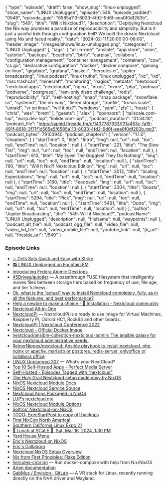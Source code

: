 {
  "type": "episode",
  "draft": false,
  "show_slug": "linux-unplugged",
  "show_name": "LINUX Unplugged",
  "episode": 549,
  "episode_padded": "0549",
  "episode_guid": "6585a113-8033-4fd2-9d6f-eea0f0df283b",
  "slug": "549",
  "title": "Will it Nixcloud?",
  "description": "Deploying Nextcloud the Nix way promises a paradise of reproducibility and simplicity. But is it just a painful trek through configuration hell? We built the dream Nextcloud using Nix and faced reality.",
  "date": "2024-02-11T20:00:00-08:00",
  "header_image": "/images/shows/linux-unplugged.png",
  "categories": [
    "LINUX Unplugged"
  ],
  "tags": [
    "all-in-one",
    "ansible",
    "app store",
    "arion",
    "autotier",
    "backups",
    "bcachefs",
    "btrfs",
    "carplay",
    "collabora",
    "configuration management",
    "container management",
    "containers",
    "cow",
    "cs go",
    "declarative configuration",
    "docker",
    "docker compose",
    "gaming on linux",
    "gigabyte",
    "grafana",
    "haskell",
    "hercules ci",
    "jupiter broadcasting",
    "linux podcast",
    "linux truths",
    "linux unplugged",
    "lxc",
    "lxd",
    "mac trashcan",
    "minecraft",
    "monitoring",
    "nagios",
    "netdata",
    "nextcloud",
    "nextcloud apps",
    "nextcloudpi",
    "nginx",
    "nixos",
    "nvme",
    "php",
    "podman",
    "podverse",
    "postgresql",
    "ram-only distro challenge",
    "redis",
    "reproducibility",
    "s3",
    "self-hosting",
    "snap",
    "snap package",
    "snowflake os",
    "systemd",
    "the nix way",
    "tiered storage",
    "traefik",
    "trunas scale",
    "unraid",
    "vr on linux",
    "will it nix?",
    "windows",
    "yaml",
    "zfs"
  ],
  "hosts": [
    "chris",
    "wes",
    "brent"
  ],
  "guests": [
    "alex"
  ],
  "sponsors": [
    "tailscale.com-lup",
    "warp.dev-lup",
    "kolide.com-lup"
  ],
  "podcast_duration": "01:34:10",
  "podcast_file": "https://aphid.fireside.fm/d/1437767933/f31a453c-fa15-491f-8618-3f71f1d565e5/6585a113-8033-4fd2-9d6f-eea0f0df283b.mp3",
  "podcast_bytes": 79100940,
  "podcast_chapters": {
    "version": "1.1.0",
    "chapters": [
      {
        "startTime": 0,
        "title": "Intro",
        "img": null,
        "url": null,
        "toc": null,
        "endTime": null,
        "location": null
      },
      {
        "startTime": 221,
        "title": "The Slow Tier",
        "img": null,
        "url": null,
        "toc": null,
        "endTime": null,
        "location": null
      },
      {
        "startTime": 610,
        "title": "My Eyes! The Goggles! They Do Nothing!",
        "img": null,
        "url": null,
        "toc": null,
        "endTime": null,
        "location": null
      },
      {
        "startTime": 790,
        "title": "Will It Nix?! Nextcloud Edition",
        "img": null,
        "url": null,
        "toc": null,
        "endTime": null,
        "location": null
      },
      {
        "startTime": 3012,
        "title": "Scaling Expectations",
        "img": null,
        "url": null,
        "toc": null,
        "endTime": null,
        "location": null
      },
      {
        "startTime": 3160,
        "title": "Feedback",
        "img": null,
        "url": null,
        "toc": null,
        "endTime": null,
        "location": null
      },
      {
        "startTime": 3304,
        "title": "Boosts",
        "img": null,
        "url": null,
        "toc": null,
        "endTime": null,
        "location": null
      },
      {
        "startTime": 5294,
        "title": "Pick",
        "img": null,
        "url": null,
        "toc": null,
        "endTime": null,
        "location": null
      },
      {
        "startTime": 5491,
        "title": "Outro",
        "img": null,
        "url": null,
        "toc": null,
        "endTime": null,
        "location": null
      }
    ],
    "author": "Jupiter Broadcasting",
    "title": "549: Will it Nixcloud?",
    "podcastName": "LINUX Unplugged",
    "description": null,
    "fileName": null,
    "waypoints": null
  },
  "podcast_alt_file": null,
  "podcast_ogg_file": null,
  "video_file": null,
  "video_hd_file": null,
  "video_mobile_file": null,
  "youtube_link": null,
  "jb_url": null,
  "fireside_url": "/549"
}


### Episode Links

  * [💥 Gets Sats Quick and Easy with Strike](https://strike.me/ "💥 Gets Sats Quick and Easy with Strike")
  * [📻 LINUX Unplugged on Fountain.FM](https://www.fountain.fm/show/dWiuBeqpDSM86AwXRXov "📻 LINUX Unplugged on Fountain.FM")
  * [Introducing Fedora Atomic Desktops](https://fedoramagazine.org/introducing-fedora-atomic-desktops/ "Introducing Fedora Atomic Desktops")
  * [45Drives/autotier](https://github.com/45Drives/autotier "45Drives/autotier") — A passthrough FUSE filesystem that intelligently moves files between storage tiers based on frequency of use, file age, and tier fullness.
  * [Ok, what is the “actual” way to install Nextcloud completely, fully, as in all the features, and best performance?](https://www.reddit.com/r/NextCloud/comments/zhj11x/ok_what_is_the_actual_way_to_install_nextcloud/ "Ok, what is the “actual” way to install Nextcloud completely, fully, as in all the features, and best performance?")
  * [Help a newbie to make a choice - 🚧 Installation - Nextcloud community](https://help.nextcloud.com/t/help-a-newbie-to-make-a-choice/97856 "Help a newbie to make a choice - 🚧 Installation - Nextcloud community")
  * [Nextcloud All-in-One](https://github.com/nextcloud/all-in-one "Nextcloud All-in-One")
  * [NextcloudPi](https://github.com/nextcloud/nextcloudpi "NextcloudPi") — NextcloudPi is a ready to use image for Virtual Machines, Raspberry Pi, Odroid HC1, Rock64 and other boards. 
  * [NextcloudPi | Nextcloud Conference 2022](https://www.youtube.com/watch?v=7P3k8Mmdr6M "NextcloudPi | Nextcloud Conference 2022")
  * [Nextcloud - Official Docker Image](https://hub.docker.com/_/nextcloud "Nextcloud - Official Docker Image")
  * [nextcloud/ansible-collection-nextcloud-admin: The ansible galaxy for your nextcloud administrative needs.](https://github.com/nextcloud/ansible-collection-nextcloud-admin "nextcloud/ansible-collection-nextcloud-admin: The ansible galaxy for your nextcloud administrative needs.")
  * [ReinerNippes/nextcloud: Ansible playbook to install nextcloud, php, nginx or apache, mariadb or postgres, redis-server, onlyoffice or collabora office](https://github.com/ReinerNippes/nextcloud "ReinerNippes/nextcloud: Ansible playbook to install nextcloud, php, nginx or apache, mariadb or postgres, redis-server, onlyoffice or collabora office")
  * [LINUX Unplugged 307](https://linuxunplugged.com/307 "LINUX Unplugged 307") — What’s your NextCloud? 
  * [Top 10 Self-Hosted Apps - Perfect Media Server](https://perfectmediaserver.com/04-day-two/top10apps/#2-nextcloud "Top 10 Self-Hosted Apps - Perfect Media Server")
  * [Self-Hosted - Episodes Tagged with “nextcloud”](https://selfhosted.show/tags/nextcloud "Self-Hosted - Episodes Tagged with “nextcloud”")
  * [The Holy Grail Nextcloud setup made easy by NixOS](https://carjorvaz.com/posts/the-holy-grail-nextcloud-setup-made-easy-by-nixos/ "The Holy Grail Nextcloud setup made easy by NixOS")
  * [NixOS Nextcloud Module Docs](https://github.com/NixOS/nixpkgs/blob/nixos-23.11/nixos/modules/services/web-apps/nextcloud.md "NixOS Nextcloud Module Docs")
  * [NixOS Nextcloud Service Source](https://github.com/NixOS/nixpkgs/blob/nixos-23.11/nixos/modules/services/web-apps/nextcloud.nix "NixOS Nextcloud Service Source")
  * [Nextcloud Apps Packaged in NixOS](https://github.com/NixOS/nixpkgs/blob/master/pkgs/servers/nextcloud/packages/nextcloud-apps.json "Nextcloud Apps Packaged in NixOS")
  * [LUP’s nextcloud.nix](https://github.com/JupiterBroadcasting/nixconfigs/blob/main/nextcloud.nix "LUP’s nextcloud.nix")
  * [NixOS Nextcloud Module Options](https://search.nixos.org/options?channel=unstable&from=0&size=50&sort=relevance&type=packages&query=nextcloud "NixOS Nextcloud Module Options")
  * [Soltros’ Nextcloud-on-NixOS](https://raw.githubusercontent.com/soltros/configbuilder/main/server-modules/nextcloud-server.nix "Soltros’ Nextcloud-on-NixOS")
  * [TODO: ExecStartPost to copy off backups](https://notes.abhinavsarkar.net/2023/mastodon-backup "TODO: ExecStartPost to copy off backups")
  * [First NixCon North America!](https://discourse.nixos.org/t/announcing-first-nixcon-north-america/35874 "First NixCon North America!")
  * [Southern California Linux Expo 21](https://www.socallinuxexpo.org/scale/21x "Southern California Linux Expo 21")
  * [🍔 Lunch at SCaLE 🍇, Sat, Mar 16, 2024, 1:30 PM](https://www.meetup.com/jupiterbroadcasting/events/298780542 "🍔 Lunch at SCaLE 🍇, Sat, Mar 16, 2024, 1:30 PM")
  * [Yard House Menu](https://www.yardhouse.com/menu/starters/apps?setRestaurant=8307&cmpid=br:yh_ag:ie_ch:dry_ca:YHGMB_sn:gmb_gt:pasadena-ca-8307_pl:menu_rd:1006 "Yard House Menu")
  * [Eric's Nextcloud on NixOS](https://github.com/EricTheMagician/infrastructure/blob/main/systems/thepodfather/nextcloud.nix "Eric's Nextcloud on NixOS")
  * [Eric's Collabora](https://github.com/EricTheMagician/nixpkgs/tree/collabora "Eric's Collabora")
  * [Nextcloud NixOS Setup Overview](https://noah.masu.rs/posts/nextcloud-nixos-setup-overview/ "Nextcloud NixOS Setup Overview")
  * [Nix from First Principles: Flake Edition](https://tonyfinn.com/blog/nix-from-first-principles-flake-edition/ "Nix from First Principles: Flake Edition")
  * [hercules-ci/arion](https://github.com/hercules-ci/arion?tab=readme-ov-file "hercules-ci/arion") — Run docker-compose with help from Nix/NixOS
  * [Arion documentation](https://docs.hercules-ci.com/arion/ "Arion documentation")
  * [GabMus / Envision · GitLab](https://gitlab.com/gabmus/envision "GabMus / Envision · GitLab") — A VR stack for Linux, recently running directly on the NVK driver and Wayland.


